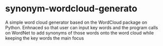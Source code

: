 # synonym-wordcloud-generato
A simple word cloud generator based on the WordCloud package on Python. Enhnaced so that user can input key words and the program calls on WordNet to add synonyms of those words onto the word cloud while keeping the key words the main focus
